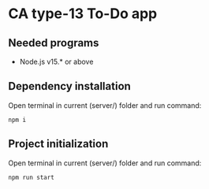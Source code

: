# CA type-13 To-Do app

## Needed programs
  * Node.js v15.* or above

## Dependency installation
Open terminal in current (server/) folder and run command:
```
npm i
```
## Project initialization
Open terminal in current (server/) folder and run command:
```
npm run start
```